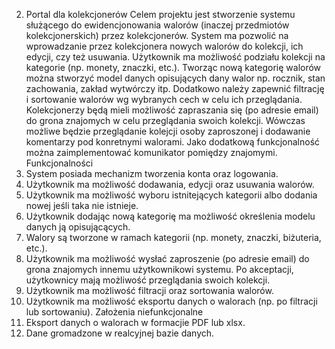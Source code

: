 2. Portal dla kolekcjonerów
   Celem projektu jest stworzenie systemu służącego do ewidencjonowania walorów (inaczej przedmiotów
   kolekcjonerskich) przez kolekcjonerów. System ma pozwolić na wprowadzanie przez kolekcjonera nowych
   walorów do kolekcji, ich edycji, czy też usuwania. Użytkownik ma możliwość podziału kolekcji na kategorie (np. monety, znaczki, etc.). Tworząc nową kategorię walorów można stworzyć model danych
   opisujących dany walor np. rocznik, stan zachowania, zakład wytwórczy itp. Dodatkowo należy zapewnić filtrację i sortowanie walorów wg wybranych cech w celu ich przeglądania. Kolekcjonerzy będą
   mieli możliwość zapraszania się (po adresie email) do grona znajomych w celu przeglądania swoich
   kolekcji. Wówczas możliwe będzie przeglądanie kolejcji osoby zaproszonej i dodawanie komentarzy pod
   konretnymi walorami. Jako dodatkową funkcjonalność można zaimplementować komunikator pomiędzy
   znajomymi.
   Funkcjonalności
1. System posiada mechanizm tworzenia konta oraz logowania.
1. Użytkownik ma możliwość dodawania, edycji oraz usuwania walorów.
1. Użytkownik ma możliwość wyboru istnitejących kategorii albo dodania nowej jeśli taka nie istnieje.
1. Użytkownik dodając nową kategorię ma możliwość określenia modelu danych ją opisującących.
1. Walory są tworzone w ramach kategorii (np. monety, znaczki, biżuteria, etc.).
1. Użytkownik ma możliwość wysłać zaproszenie (po adresie email) do grona znajomych innemu
   użytkownikowi systemu. Po akceptacji, użytkownicy mają możliwość przeglądania swoich kolekcji.
1. Użytkownik ma możliwość filtracji oraz sortowania walorów.
1. Użytkownik ma możliwość eksportu danych o walorach (np. po filtracji lub sortowaniu).
   Założenia niefunkcjonalne
1. Eksport danych o walorach w formacjie PDF lub xlsx.
1. Dane gromadzone w realcyjnej bazie danych.

